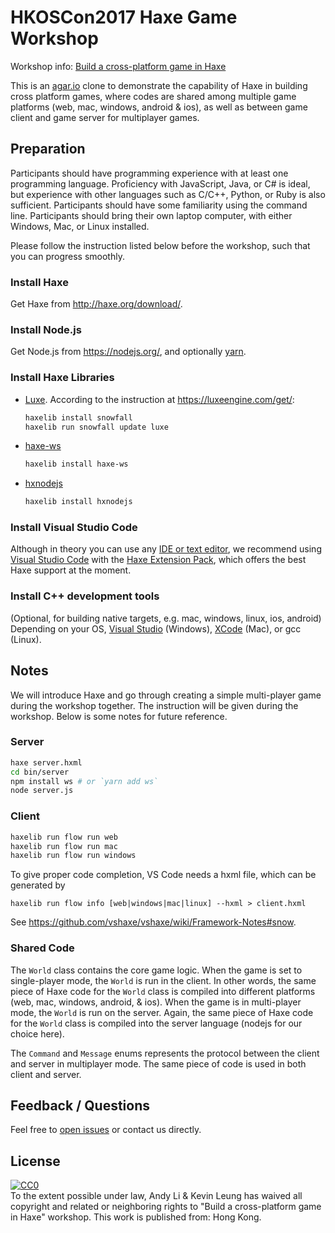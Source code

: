 # HKOSCon2017 Haxe Game Workshop

Workshop info: [Build a cross-platform game in Haxe](https://hkoscon.org/2017/topics/build-a-cross-platform-game-in-haxe/)

This is an [agar.io](https://agar.io/) clone to demonstrate the capability of Haxe in building cross platform games,
where codes are shared among multiple game platforms (web, mac, windows, android & ios),
as well as between game client and game server for multiplayer games.

## Preparation

Participants should have programming experience with at least one programming language. Proficiency with JavaScript, Java, or C# is ideal, but experience with other languages such as C/C++, Python, or Ruby is also sufficient. Participants should have some familiarity using the command line. Participants should bring their own laptop computer, with either Windows, Mac, or Linux installed.

Please follow the instruction listed below before the workshop, such that you can progress smoothly.

### Install Haxe

Get Haxe from http://haxe.org/download/.

### Install Node.js

Get Node.js from https://nodejs.org/, and optionally [yarn](https://yarnpkg.com/).

### Install Haxe Libraries

 * [Luxe](https://luxeengine.com). According to the instruction at https://luxeengine.com/get/:

   ```bash
   haxelib install snowfall
   haxelib run snowfall update luxe
   ```

 * [haxe-ws](https://github.com/soywiz/haxe-ws)

   ```bash
   haxelib install haxe-ws
   ```

 * [hxnodejs](https://github.com/HaxeFoundation/hxnodejs)

   ```bash
   haxelib install hxnodejs
   ```


### Install Visual Studio Code

Although in theory you can use any [IDE or text editor](https://haxe.org/documentation/introduction/editors-and-ides.html), we recommend using [Visual Studio Code](https://code.visualstudio.com/) with the [Haxe Extension Pack](https://marketplace.visualstudio.com/items?itemName=vshaxe.haxe-extension-pack), which offers the best Haxe support at the moment.

### Install C++ development tools

(Optional, for building native targets, e.g. mac, windows, linux, ios, android)
Depending on your OS, [Visual Studio](https://www.visualstudio.com/) (Windows), [XCode](https://developer.apple.com/xcode/) (Mac), or gcc (Linux).

## Notes

We will introduce Haxe and go through creating a simple multi-player game during the workshop together. The instruction will be given during the workshop. Below is some notes for future reference.

### Server

```bash
haxe server.hxml
cd bin/server
npm install ws # or `yarn add ws`
node server.js
```

### Client

```bash
haxelib run flow run web
haxelib run flow run mac
haxelib run flow run windows
```

To give proper code completion, VS Code needs a hxml file, which can be generated by
```
haxelib run flow info [web|windows|mac|linux] --hxml > client.hxml
```
See https://github.com/vshaxe/vshaxe/wiki/Framework-Notes#snow.

### Shared Code

The `World` class contains the core game logic.
When the game is set to single-player mode, the `World` is run in the client.
In other words, the same piece of Haxe code for the `World` class is compiled into different platforms
(web, mac, windows, android, & ios).
When the game is in multi-player mode, the `World` is run on the server. Again, the same piece of 
Haxe code for the `World` class is compiled into the server language (nodejs for our choice here).

The `Command` and `Message` enums represents the protocol between the client and server in multiplayer
mode. The same piece of code is used in both client and server.

## Feedback / Questions

Feel free to [open issues](https://github.com/kevinresol/hkoscon2017-haxe-game/issues) or contact us directly.

## License

<p xmlns:dct="http://purl.org/dc/terms/" xmlns:vcard="http://www.w3.org/2001/vcard-rdf/3.0#">
  <a rel="license"
     href="http://creativecommons.org/publicdomain/zero/1.0/">
    <img src="https://licensebuttons.net/p/zero/1.0/88x31.png" style="border-style: none;" alt="CC0" />
  </a>
  <br />
  To the extent possible under law,
  <span resource="[_:publisher]" rel="dct:publisher">
    <span property="dct:title">Andy Li & Kevin Leung</span></span>
  has waived all copyright and related or neighboring rights to
  <span property="dct:title">"Build a cross-platform game in Haxe" workshop</span>.
This work is published from:
<span property="vcard:Country" datatype="dct:ISO3166"
      content="HK" about="https://github.com/kevinresol/hkoscon2017-haxe-game">
  Hong Kong</span>.
</p>
